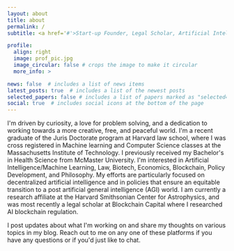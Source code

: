 ```yaml
---
layout: about
title: about
permalink: /
subtitle: <a href='#'>Start-up Founder, Legal Scholar, Artificial Intelligence Researcher</a>.

profile:
  align: right
  image: prof_pic.jpg
  image_circular: false # crops the image to make it circular
  more_info: >

news: false  # includes a list of news items
latest_posts: true  # includes a list of the newest posts
selected_papers: false # includes a list of papers marked as "selected={true}"
social: true  # includes social icons at the bottom of the page
---
```


I'm driven by curiosity, a love for problem solving, and a dedication to working towards a more creative, free, and peaceful world. I'm a recent graduate of the Juris Doctorate program at Harvard law school, where I was cross registered in Machine learning and Computer Science classes at the Massachusetts Institute of Technology. I previously received my Bachelor's in Health Science from McMaster University. I'm interested in Artificial Intelligence/Machine Learning, Law, Biotech, Economics, Blockchain, Policy Development, and Philosophy. My efforts are particularly focused on decentralized artificial intelligence and in policies that ensure an equitable transition to a post artificial general intelligence (AGI) world. I am currently a research affiliate at the Harvard Smithsonian Center for Astrophysics, and was most recently a legal scholar at Blockchain Capital where I researched AI blockchain regulation. 

I post updates about what I'm working on and share my thoughts on various topics in my blog. Reach out to me on any one of these platforms if you have any questions or if you'd just like to chat.
